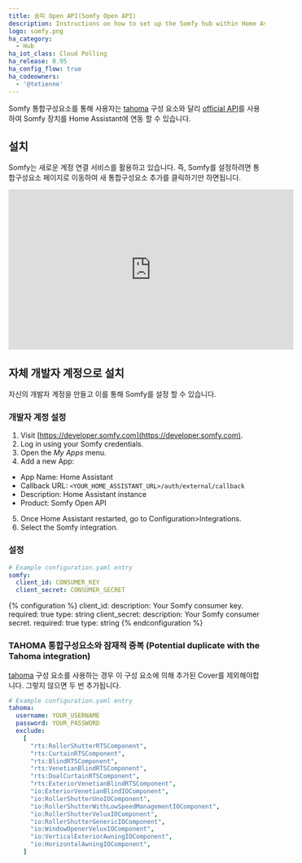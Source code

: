 ```yaml
---
title: 솜피 Open API(Somfy Open API)
description: Instructions on how to set up the Somfy hub within Home Assistant.
logo: somfy.png
ha_category:
  - Hub
ha_iot_class: Cloud Polling
ha_release: 0.95
ha_config_flow: true
ha_codeowners:
  - '@tetienne'
---
```


Somfy 통합구성요소를 통해 사용자는 [tahoma](/integrations/tahoma/) 구성 요소와 달리 [official API](https://developer.somfy.com/somfy-open-api/apis)를 사용하여 Somfy 장치를 Home Assistant에 연동 할 수 있습니다. 

## 설치

Somfy는 새로운 계정 연결 서비스를 활용하고 있습니다. 즉, Somfy를 설정하려면 통합구성요소 페이지로 이동하여 새 통합구성요소 추가를 클릭하기만 하면됩니다.

<div class='videoWrapper'>
<iframe width="560" height="315" src="https://www.youtube.com/embed/y0SECWUVR-M" frameborder="0" allowfullscreen></iframe>
</div>

## 자체 개발자 계정으로 설치

자신의 개발자 계정을 만들고 이를 통해 Somfy를 설정 할 수 있습니다.

### 개발자 계정 설정

1. Visit [https://developer.somfy.com](https://developer.somfy.com).
2. Log in using your Somfy credentials.
3. Open the _My Apps_ menu.
4. Add a new App:

- App Name: Home Assistant
- Callback URL: `<YOUR_HOME_ASSISTANT_URL>/auth/external/callback`
- Description: Home Assistant instance
- Product: Somfy Open API

5. Once Home Assistant restarted, go to Configuration>Integrations.
6. Select the Somfy integration.

### 설정

```yaml
# Example configuration.yaml entry
somfy:
  client_id: CONSUMER_KEY
  client_secret: CONSUMER_SECRET
```

{% configuration %}
client_id:
  description: Your Somfy consumer key.
  required: true
  type: string
client_secret:
  description: Your Somfy consumer secret.
  required: true
  type: string
{% endconfiguration %}

### TAHOMA 통합구성요소와 잠재적 중복 (Potential duplicate with the Tahoma integration)

[tahoma](/integrations/tahoma) 구성 요소를 사용하는 경우 이 구성 요소에 의해 추가된 Cover를 제외해야합니다. 그렇지 않으면 두 번 추가됩니다.

```yaml
# Example configuration.yaml entry
tahoma:
  username: YOUR_USERNAME
  password: YOUR_PASSWORD
  exclude:
    [
      "rts:RollerShutterRTSComponent",
      "rts:CurtainRTSComponent",
      "rts:BlindRTSComponent",
      "rts:VenetianBlindRTSComponent",
      "rts:DualCurtainRTSComponent",
      "rts:ExteriorVenetianBlindRTSComponent",
      "io:ExteriorVenetianBlindIOComponent",
      "io:RollerShutterUnoIOComponent",
      "io:RollerShutterWithLowSpeedManagementIOComponent",
      "io:RollerShutterVeluxIOComponent",
      "io:RollerShutterGenericIOComponent",
      "io:WindowOpenerVeluxIOComponent",
      "io:VerticalExteriorAwningIOComponent",
      "io:HorizontalAwningIOComponent",
    ]
```
